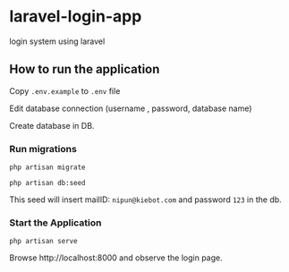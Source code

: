 # laravel-login-app
login system using laravel


## How to run the application

Copy `.env.example` to `.env` file

Edit database connection (username , password, database name)

Create database in DB.

### Run migrations

`php artisan migrate`

`php artisan db:seed`

This seed will insert mailID:  `nipun@kiebot.com` and password `123` in the db.

### Start the Application 

`php artisan serve`

Browse http://localhost:8000 and observe the login page. 


